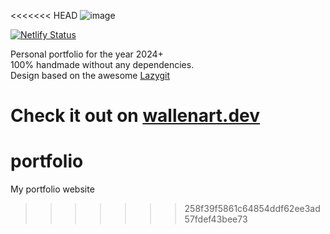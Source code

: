 <<<<<<< HEAD
![image](https://github.com/zyriab/portfolio/assets/2111910/4562131f-4fca-4e18-861b-25ea53961eaa)

[![Netlify Status](https://api.netlify.com/api/v1/badges/2e481815-7814-4a3b-b334-87a20b5c9d7d/deploy-status)](https://app.netlify.com/sites/wallenart/deploys)

Personal portfolio for the year 2024+  
100% handmade without any dependencies.  
Design based on the awesome [Lazygit](https://github.com/jesseduffield/lazygit)

Check it out on [wallenart.dev](https://www.wallenart.dev/)
=======
# portfolio
My portfolio website
>>>>>>> 258f39f5861c64854ddf62ee3ad57fdef43bee73
